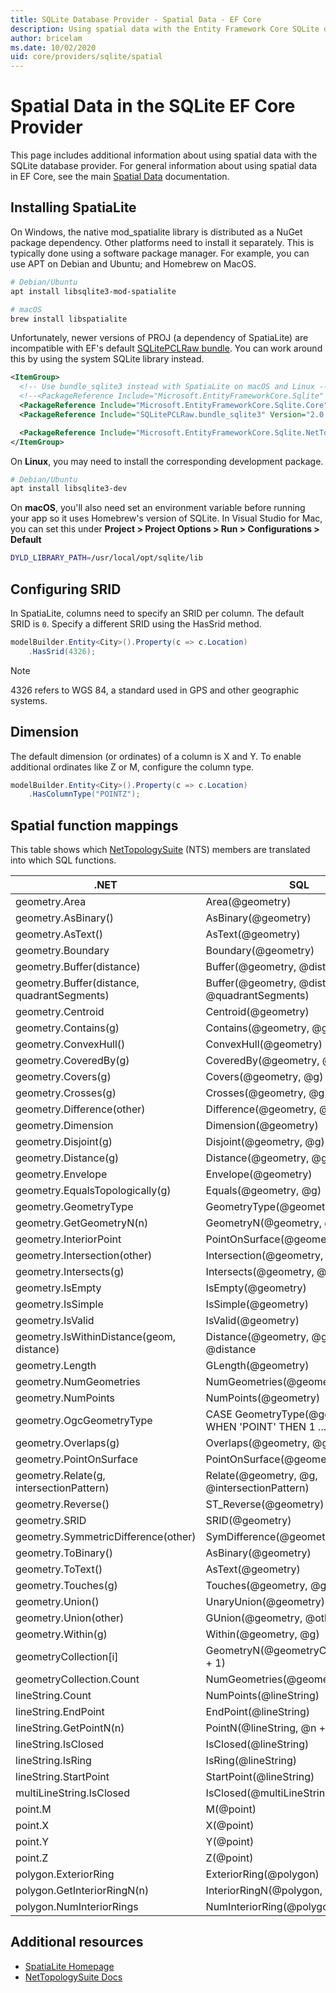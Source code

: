 ```yaml
---
title: SQLite Database Provider - Spatial Data - EF Core
description: Using spatial data with the Entity Framework Core SQLite database provider
author: bricelam
ms.date: 10/02/2020
uid: core/providers/sqlite/spatial
---
```

# Spatial Data in the SQLite EF Core Provider

This page includes additional information about using spatial data with the SQLite database provider. For general information about using spatial data in EF Core, see the main [Spatial Data](xref:core/modeling/spatial) documentation.

## Installing SpatiaLite

On Windows, the native mod_spatialite library is distributed as a NuGet package dependency. Other platforms need to install it separately. This is typically done using a software package manager. For example, you can use APT on Debian and Ubuntu; and Homebrew on MacOS.

```bash
# Debian/Ubuntu
apt install libsqlite3-mod-spatialite

# macOS
brew install libspatialite
```

Unfortunately, newer versions of PROJ (a dependency of SpatiaLite) are incompatible with EF's default [SQLitePCLRaw bundle](/dotnet/standard/data/sqlite/custom-versions#bundles). You can work around this by using the system SQLite library instead.

```xml
<ItemGroup>
  <!-- Use bundle_sqlite3 instead with SpatiaLite on macOS and Linux -->
  <!--<PackageReference Include="Microsoft.EntityFrameworkCore.Sqlite" Version="3.1.0" />-->
  <PackageReference Include="Microsoft.EntityFrameworkCore.Sqlite.Core" Version="3.1.0" />
  <PackageReference Include="SQLitePCLRaw.bundle_sqlite3" Version="2.0.4" />

  <PackageReference Include="Microsoft.EntityFrameworkCore.Sqlite.NetTopologySuite" Version="3.1.0" />
</ItemGroup>
```

On **Linux**, you may need to install the corresponding development package.

```bash
# Debian/Ubuntu
apt install libsqlite3-dev
```

On **macOS**, you'll also need set an environment variable before running your app so it uses Homebrew's version of SQLite. In Visual Studio for Mac, you can set this under **Project > Project Options > Run > Configurations > Default**

```bash
DYLD_LIBRARY_PATH=/usr/local/opt/sqlite/lib
```

## Configuring SRID

In SpatiaLite, columns need to specify an SRID per column. The default SRID is `0`. Specify a different SRID using the HasSrid method.

```csharp
modelBuilder.Entity<City>().Property(c => c.Location)
    .HasSrid(4326);
```

> [!NOTE]
> 4326 refers to WGS 84, a standard used in GPS and other geographic systems.

## Dimension

The default dimension (or ordinates) of a column is X and Y. To enable additional ordinates like Z or M, configure the column type.

```csharp
modelBuilder.Entity<City>().Property(c => c.Location)
    .HasColumnType("POINTZ");
```

## Spatial function mappings

This table shows which [NetTopologySuite](https://nettopologysuite.github.io/NetTopologySuite/) (NTS) members are translated into which SQL functions.

.NET                                        | SQL
------------------------------------------- | ---
geometry.Area                               | Area(@geometry)
geometry.AsBinary()                         | AsBinary(@geometry)
geometry.AsText()                           | AsText(@geometry)
geometry.Boundary                           | Boundary(@geometry)
geometry.Buffer(distance)                   | Buffer(@geometry, @distance)
geometry.Buffer(distance, quadrantSegments) | Buffer(@geometry, @distance, @quadrantSegments)
geometry.Centroid                           | Centroid(@geometry)
geometry.Contains(g)                        | Contains(@geometry, @g)
geometry.ConvexHull()                       | ConvexHull(@geometry)
geometry.CoveredBy(g)                       | CoveredBy(@geometry, @g)
geometry.Covers(g)                          | Covers(@geometry, @g)
geometry.Crosses(g)                         | Crosses(@geometry, @g)
geometry.Difference(other)                  | Difference(@geometry, @other)
geometry.Dimension                          | Dimension(@geometry)
geometry.Disjoint(g)                        | Disjoint(@geometry, @g)
geometry.Distance(g)                        | Distance(@geometry, @g)
geometry.Envelope                           | Envelope(@geometry)
geometry.EqualsTopologically(g)             | Equals(@geometry, @g)
geometry.GeometryType                       | GeometryType(@geometry)
geometry.GetGeometryN(n)                    | GeometryN(@geometry, @n + 1)
geometry.InteriorPoint                      | PointOnSurface(@geometry)
geometry.Intersection(other)                | Intersection(@geometry, @other)
geometry.Intersects(g)                      | Intersects(@geometry, @g)
geometry.IsEmpty                            | IsEmpty(@geometry)
geometry.IsSimple                           | IsSimple(@geometry)
geometry.IsValid                            | IsValid(@geometry)
geometry.IsWithinDistance(geom, distance)   | Distance(@geometry, @geom) <= @distance
geometry.Length                             | GLength(@geometry)
geometry.NumGeometries                      | NumGeometries(@geometry)
geometry.NumPoints                          | NumPoints(@geometry)
geometry.OgcGeometryType                    | CASE GeometryType(@geometry) WHEN 'POINT' THEN 1 ... END
geometry.Overlaps(g)                        | Overlaps(@geometry, @g)
geometry.PointOnSurface                     | PointOnSurface(@geometry)
geometry.Relate(g, intersectionPattern)     | Relate(@geometry, @g, @intersectionPattern)
geometry.Reverse()                          | ST_Reverse(@geometry)
geometry.SRID                               | SRID(@geometry)
geometry.SymmetricDifference(other)         | SymDifference(@geometry, @other)
geometry.ToBinary()                         | AsBinary(@geometry)
geometry.ToText()                           | AsText(@geometry)
geometry.Touches(g)                         | Touches(@geometry, @g)
geometry.Union()                            | UnaryUnion(@geometry)
geometry.Union(other)                       | GUnion(@geometry, @other)
geometry.Within(g)                          | Within(@geometry, @g)
geometryCollection[i]                       | GeometryN(@geometryCollection, @i + 1)
geometryCollection.Count                    | NumGeometries(@geometryCollection)
lineString.Count                            | NumPoints(@lineString)
lineString.EndPoint                         | EndPoint(@lineString)
lineString.GetPointN(n)                     | PointN(@lineString, @n + 1)
lineString.IsClosed                         | IsClosed(@lineString)
lineString.IsRing                           | IsRing(@lineString)
lineString.StartPoint                       | StartPoint(@lineString)
multiLineString.IsClosed                    | IsClosed(@multiLineString)
point.M                                     | M(@point)
point.X                                     | X(@point)
point.Y                                     | Y(@point)
point.Z                                     | Z(@point)
polygon.ExteriorRing                        | ExteriorRing(@polygon)
polygon.GetInteriorRingN(n)                 | InteriorRingN(@polygon, @n + 1)
polygon.NumInteriorRings                    | NumInteriorRing(@polygon)

## Additional resources

* [SpatiaLite Homepage](https://www.gaia-gis.it/fossil/libspatialite)
* [NetTopologySuite Docs](https://nettopologysuite.github.io/NetTopologySuite/)
